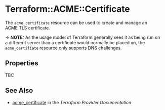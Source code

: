 # Terraform::ACME::Certificate

The `acme_certificate` resource can be used to create and manage an ACME TLS
certificate.

-> **NOTE:** As the usage model of Terraform generally sees it as being run on
a different server than a certificate would normally be placed on, the
`acme_certifiate` resource only supports DNS challenges.

## Properties

TBC

## See Also

* [acme_certificate](https://www.terraform.io/docs/providers/acme/r/certificate.html) in the _Terraform Provider Documentation_